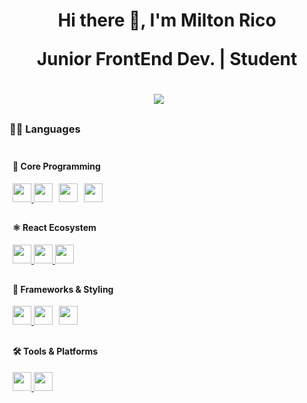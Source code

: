 <h1 align='center'>Hi there  👋, I'm Milton Rico

<p align='center'>Junior FrontEnd Dev. | Student</p>

<div align='center'>
  <!-- <a href="" target="_blank"><img src="https://img.shields.io/badge/X-000000?style=for-the-badge&logo=x&logoColor=white" /></a>&nbsp;&nbsp;&nbsp;&nbsp; -->
  <a href="https://www.linkedin.com/in/milton-joseth-rico-b-34964034b/" target="_blank"><img src="https://img.shields.io/badge/linkedin-%230077B5.svg?&style=for-the-badge&logo=linkedin&logoColor=white" /></a>&nbsp;&nbsp;&nbsp;&nbsp;
</div>
<h3>👨‍💻 Languages</h3>

<div style="display: inline-block; vertical-align: top; width: 48%; margin: 1%;">
  <h4>🧠 Core Programming</h4>
  <div style="display: flex; flex-wrap: wrap; gap: 10px;">
    <a href="http://ude.my/UC-b9576304-0459-48c1-9e67-d4e285d896a3" target="_blank">
      <img src="https://img.shields.io/badge/html5-%23e34f26.svg?style=for-the-badge&logo=html5&logoColor=white" height="30"/>
      <img src="https://img.shields.io/badge/css3-%231572B6.svg?style=for-the-badge&logo=css3&logoColor=white" height="30"/>
    </a>
    <a href="https://platzi.com/p/miltonrico02/" target="_blank">
      <img src="https://img.shields.io/badge/JavaScript-323330?style=for-the-badge&logo=javascript&logoColor=F7DF1E" height="30"/>
    </a>
    <a href="https://www.ude.my/UC-50f52ea5-5a0f-46a6-a7b8-d035edbb457d/" target="_blank">
      <img src="https://img.shields.io/badge/typescript-%23007ACC.svg?style=for-the-badge&logo=typescript&logoColor=white" height="30"/>
    </a>
  </div>
</div>

<div style="display: inline-block; vertical-align: top; width: 48%; margin: 1%;">
  <h4>⚛️ React Ecosystem</h4>
  <div style="display: flex; flex-wrap: wrap; gap: 10px;">
    <a href="https://www.ude.my/UC-50f52ea5-5a0f-46a6-a7b8-d035edbb457d/" target="_blank">
      <img src="https://img.shields.io/badge/react-%2320232a.svg?style=for-the-badge&logo=react&logoColor=%2361DAFB" height="30"/>
      <img src="https://img.shields.io/badge/redux-%23593d88.svg?style=for-the-badge&logo=redux&logoColor=white" height="30"/>
      <img src="https://img.shields.io/badge/react--router-%23CA4245.svg?style=for-the-badge&logo=react-router&logoColor=white" height="30"/>
    </a>
  </div>
</div>

<div style="display: inline-block; vertical-align: top; width: 48%; margin: 1%;">
  <h4>🎨 Frameworks & Styling</h4>
  <div style="display: flex; flex-wrap: wrap; gap: 10px;">
    <a href="https://www.ude.my/UC-50f52ea5-5a0f-46a6-a7b8-d035edbb457d/" target="_blank">
      <img src="https://img.shields.io/badge/Next-black?style=for-the-badge&logo=next.js&logoColor=white" height="30"/>
      <img src="https://img.shields.io/badge/tailwindcss-%2338B2AC.svg?style=for-the-badge&logo=tailwind-css&logoColor=white" height="30"/>
    </a>
    <img src="https://img.shields.io/badge/SASS-hotpink.svg?style=for-the-badge&logo=SASS&logoColor=white" height="30"/>
  </div>
</div>

<div style="display: inline-block; vertical-align: top; width: 48%; margin: 1%;">
  <h4>🛠️ Tools & Platforms</h4>
  <div style="display: flex; flex-wrap: wrap; gap: 10px;">
    <a href="https://platzi.com/p/miltonrico02/" target="_blank">
      <img src="https://img.shields.io/badge/git-%23F05033.svg?style=for-the-badge&logo=git&logoColor=white" height="30"/>
      <img src="https://img.shields.io/badge/github-%23121011.svg?style=for-the-badge&logo=github&logoColor=white" height="30"/>
    </a>
  </div>
</div>
